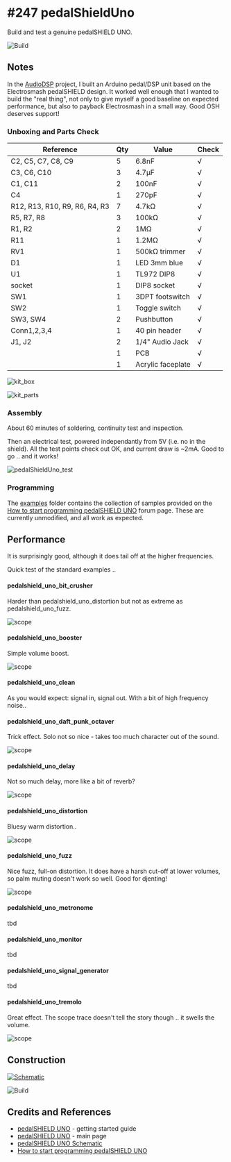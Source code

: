 # #247 pedalShieldUno

Build and test a genuine pedalSHIELD UNO.

![Build](./assets/pedalShieldUno_build.jpg?raw=true)

## Notes

In the [AudioDSP](../AudioDSP) project, I built an Arduino pedal/DSP unit based on the Electrosmash pedalSHIELD design.
It worked well enough that I wanted to build the "real thing", not only to give myself a good baseline
on expected performance, but also to payback Electrosmash in a small way. Good OSH deserves support!


### Unboxing and Parts Check

| Reference                     | Qty | Value             | Check |
|-------------------------------|-----|-------------------|-------|
| C2, C5, C7, C8, C9            | 5   | 6.8nF             | √     |
| C3, C6, C10                   | 3   | 4.7µF             | √     |
| C1, C11                       | 2   | 100nF             | √     |
| C4                            | 1   | 270pF             | √     |
| R12, R13, R10, R9, R6, R4, R3 | 7   | 4.7kΩ             | √     |
| R5, R7, R8                    | 3   | 100kΩ             | √     |
| R1, R2                        | 2   | 1MΩ               | √     |
| R11                           | 1   | 1.2MΩ             | √     |
| RV1                           | 1   | 500kΩ trimmer     | √     |
| D1                            | 1   | LED 3mm blue      | √     |
| U1                            | 1   | TL972 DIP8        | √     |
| socket                        | 1   | DIP8 socket       | √     |
| SW1                           | 1   | 3DPT footswitch   | √     |
| SW2                           | 1   | Toggle switch     | √     |
| SW3, SW4                      | 2   | Pushbutton        | √     |
| Conn1,2,3,4                   | 1   | 40 pin header     | √     |
| J1, J2                        | 2   | 1/4" Audio Jack   | √     |
|                               | 1   | PCB               | √     |
|                               | 1   | Acrylic faceplate | √     |

![kit_box](./assets/kit_box.jpg?raw=true)

![kit_parts](./assets/kit_parts.jpg?raw=true)

### Assembly

About 60 minutes of soldering, continuity test and inspection.

Then an electrical test, powered independantly from 5V (i.e. no in the shield).
All the test points check out OK, and current draw is ~2mA. Good to go .. and it works!

![pedalShieldUno_test](./assets/pedalShieldUno_test.jpg?raw=true)


### Programming

The [examples](./examples) folder contains the collection of samples provided on the
[How to start programming pedalSHIELD UNO](http://www.electrosmash.com/forum/pedalshield-uno/114-how-to-start-programming-pedalshield-uno) forum page. These are currently unmodified, and all work as expected.


## Performance

It is surprisingly good, although it does tail off at the higher frequencies.

Quick test of the standard examples ..


#### pedalshield_uno_bit_crusher

Harder than pedalshield_uno_distortion but not as extreme as pedalshield_uno_fuzz.

![scope](scope_bit_crusher.gif?raw=true)

#### pedalshield_uno_booster

Simple volume boost.

![scope](scope_booster.gif?raw=true)

#### pedalshield_uno_clean

As you would expect: signal in, signal out. With a bit of high frequency noise..

#### pedalshield_uno_daft_punk_octaver

Trick effect. Solo not so nice - takes too much character out of the sound.

![scope](scope_daft_punk_octaver.gif?raw=true)

#### pedalshield_uno_delay

Not so much delay, more like a bit of reverb?

![scope](scope_delay.gif?raw=true)

#### pedalshield_uno_distortion

Bluesy warm distortion..

![scope](scope_distortion.gif?raw=true)

#### pedalshield_uno_fuzz

Nice fuzz, full-on distortion. It does have a harsh cut-off at lower volumes,
so palm muting doesn't work so well. Good for djenting!

![scope](scope_fuzz.gif?raw=true)
#### pedalshield_uno_metronome
tbd

#### pedalshield_uno_monitor
tbd

#### pedalshield_uno_signal_generator
tbd

#### pedalshield_uno_tremolo

Great effect. The scope trace doesn't tell the story though .. it swells the volume.

![scope](scope_tremolo.gif?raw=true)



## Construction

[![Schematic](./assets/pedalShieldUno_schematic.png?raw=true)](http://www.electrosmash.com/media/kunena/attachments/631/pedalSHIELD_UNO-Schematics.pdf)

![Build](./assets/pedalShieldUno_assembled.jpg?raw=true)

## Credits and References
* [pedalSHIELD UNO](http://www.electrosmash.com/pedalshield-uno-start) - getting started guide
* [pedalSHIELD UNO](http://www.electrosmash.com/pedalshield-uno) - main page
* [pedalSHIELD UNO Schematic](http://www.electrosmash.com/media/kunena/attachments/631/pedalSHIELD_UNO-Schematics.pdf)
* [How to start programming pedalSHIELD UNO](http://www.electrosmash.com/forum/pedalshield-uno/114-how-to-start-programming-pedalshield-uno)